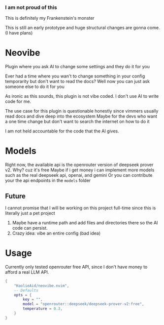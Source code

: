 ### I am not proud of this
This is definitely my Frankenstein's monster

This is still an early prototype and huge structural changes are gonna come. (I have plans)

# Neovibe
Plugin where you ask AI to change some settings and they do it for you

Ever had a time where you wan't to change something in your config temporarity but don't want to read the docs?
Well now you can just ask someone else to do it for you

As ironic as this sounds, this plugin is not vibe coded. I don't use AI to write code for me.

The use case for this plugin is questionable honestly since vimmers usually read docs and dive deep into the ecosystem
Maybe for the devs who want a one time change but don't want to search the internet on how to do it

I am not held accountable for the code that the AI gives.

# Models
Right now, the available api is the openrouter version of deepseek prover v2. Why? cuz it's free
Maybe if i get money i can implement more models such as the real deepseek api, openai, and gemini
Or you can contribute your the api endpoints in the `models` folder

## Future
I cannot promise that I will be working on this project full-time since this is literally just a pet project

1. Maybe have a runtime path and add files and directories there so the AI code can persist.
2. Crazy idea: vibe an entire config (bad idea)

# Usage
Currently only tested openrouter free API, since I don't have money to afford a real LLM API.
```lua
{
    "KoolieAid/neovibe.nvim",
    -- Defaults
    opts = {
        key = "",
        model = "openrouter::deepseek/deepseek-prover-v2:free",
        temperature = 0.3,
    }
}
```
